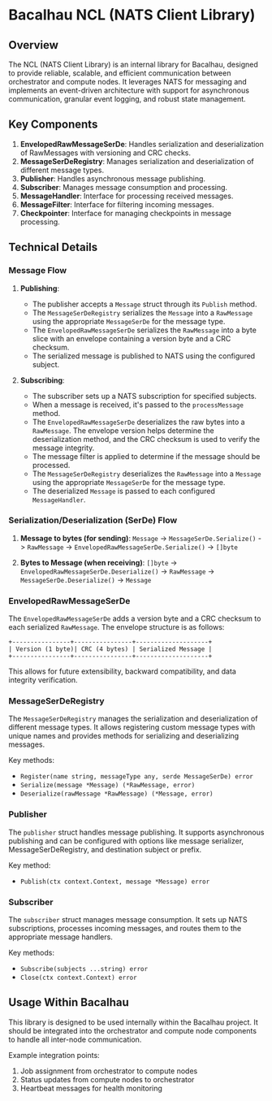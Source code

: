 # Bacalhau NCL (NATS Client Library)

## Overview

The NCL (NATS Client Library) is an internal library for Bacalhau, designed to provide reliable, scalable, and efficient communication between orchestrator and compute nodes. It leverages NATS for messaging and implements an event-driven architecture with support for asynchronous communication, granular event logging, and robust state management.

## Key Components

1. **EnvelopedRawMessageSerDe**: Handles serialization and deserialization of RawMessages with versioning and CRC checks.
2. **MessageSerDeRegistry**: Manages serialization and deserialization of different message types.
3. **Publisher**: Handles asynchronous message publishing.
4. **Subscriber**: Manages message consumption and processing.
5. **MessageHandler**: Interface for processing received messages.
6. **MessageFilter**: Interface for filtering incoming messages.
7. **Checkpointer**: Interface for managing checkpoints in message processing.

## Technical Details

### Message Flow

1. **Publishing**:
   - The publisher accepts a `Message` struct through its `Publish` method.
   - The `MessageSerDeRegistry` serializes the `Message` into a `RawMessage` using the appropriate `MessageSerDe` for the message type.
   - The `EnvelopedRawMessageSerDe` serializes the `RawMessage` into a byte slice with an envelope containing a version byte and a CRC checksum.
   - The serialized message is published to NATS using the configured subject.

2. **Subscribing**:
   - The subscriber sets up a NATS subscription for specified subjects.
   - When a message is received, it's passed to the `processMessage` method.
   - The `EnvelopedRawMessageSerDe` deserializes the raw bytes into a `RawMessage`. The envelope version helps determine the deserialization method, and the CRC checksum is used to verify the message integrity.
   - The message filter is applied to determine if the message should be processed.
   - The `MessageSerDeRegistry` deserializes the `RawMessage` into a `Message` using the appropriate `MessageSerDe` for the message type.
   - The deserialized `Message` is passed to each configured `MessageHandler`.

### Serialization/Deserialization (SerDe) Flow

1. **Message to bytes (for sending)**:
   `Message` -> `MessageSerDe.Serialize()` -> `RawMessage` -> `EnvelopedRawMessageSerDe.Serialize()` -> `[]byte`

2. **Bytes to Message (when receiving)**:
   `[]byte` -> `EnvelopedRawMessageSerDe.Deserialize()` -> `RawMessage` -> `MessageSerDe.Deserialize()` -> `Message`

### EnvelopedRawMessageSerDe

The `EnvelopedRawMessageSerDe` adds a version byte and a CRC checksum to each serialized `RawMessage`. The envelope structure is as follows:

```
+----------------+----------------+--------------------+
| Version (1 byte)| CRC (4 bytes) | Serialized Message |
+----------------+----------------+--------------------+
```

This allows for future extensibility, backward compatibility, and data integrity verification.

### MessageSerDeRegistry

The `MessageSerDeRegistry` manages the serialization and deserialization of different message types. It allows registering custom message types with unique names and provides methods for serializing and deserializing messages.

Key methods:
- `Register(name string, messageType any, serde MessageSerDe) error`
- `Serialize(message *Message) (*RawMessage, error)`
- `Deserialize(rawMessage *RawMessage) (*Message, error)`

### Publisher

The `publisher` struct handles message publishing. It supports asynchronous publishing and can be configured with options like message serializer, MessageSerDeRegistry, and destination subject or prefix.

Key method:
- `Publish(ctx context.Context, message *Message) error`

### Subscriber

The `subscriber` struct manages message consumption. It sets up NATS subscriptions, processes incoming messages, and routes them to the appropriate message handlers.

Key methods:
- `Subscribe(subjects ...string) error`
- `Close(ctx context.Context) error`

## Usage Within Bacalhau

This library is designed to be used internally within the Bacalhau project. It should be integrated into the orchestrator and compute node components to handle all inter-node communication.

Example integration points:
1. Job assignment from orchestrator to compute nodes
2. Status updates from compute nodes to orchestrator
3. Heartbeat messages for health monitoring